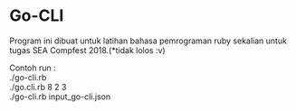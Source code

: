 # Go-CLI
Program ini dibuat untuk latihan bahasa pemrograman ruby sekalian untuk tugas SEA Compfest 2018.(*tidak lolos :v)

Contoh run :<br>
./go-cli.rb<br>
./go.cli.rb 8 2 3<br>
./go-cli.rb input_go-cli.json
